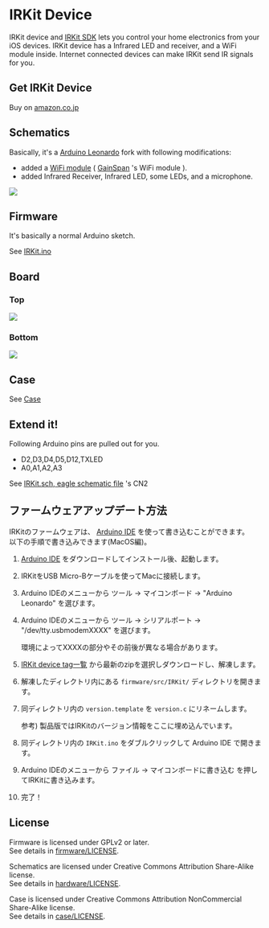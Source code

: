 IRKit Device
===

IRKit device and [IRKit SDK](https://github.com/irkit/ios-sdk) lets you control your home electronics from your iOS devices.
IRKit device has a Infrared LED and receiver, and a WiFi module inside.
Internet connected devices can make IRKit send IR signals for you.

## Get IRKit Device

Buy on [amazon.co.jp](http://www.amazon.co.jp/gp/product/B00H91KK26)

## Schematics

Basically, it's a [Arduino Leonardo](http://arduino.cc/en/Main/ArduinoBoardLeonardo) fork with following modifications:

* added a [WiFi module](http://www.gainspan.com/gs1011mips) ( [GainSpan](http://www.gainspan.com/home) 's WiFi module ).
* added Infrared Receiver, Infrared LED, some LEDs, and a microphone.

<img src="https://raw.github.com/irkit/device/master/hardware/schematic.png" />

## Firmware

It's basically a normal Arduino sketch.

See [IRKit.ino](https://github.com/irkit/device/blob/master/firmware/src/IRKit/IRKit.ino)

## Board

### Top

<img src="https://raw.github.com/irkit/device/master/hardware/top.png" />

### Bottom

<img src="https://raw.github.com/irkit/device/master/hardware/bottom.png" />

## Case

See [Case](https://github.com/irkit/device/tree/master/case)

## Extend it!

Following Arduino pins are pulled out for you.

* D2,D3,D4,D5,D12,TXLED
* A0,A1,A2,A3

See [IRKit.sch, eagle schematic file](https://github.com/irkit/device/blob/master/hardware/IRKit.sch) 's CN2

<a id="firmware-update"></a>
## ファームウェアアップデート方法

IRKitのファームウェアは、 [Arduino IDE](http://arduino.cc/en/Main/Software) を使って書き込むことができます。  
以下の手順で書き込みできます(MacOS編)。

1. [Arduino IDE](http://arduino.cc/en/Main/Software) をダウンロードしてインストール後、起動します。
1. IRKitをUSB Micro-Bケーブルを使ってMacに接続します。
1. Arduino IDEのメニューから ツール -> マイコンボード -> "Arduino Leonardo" を選びます。
1. Arduino IDEのメニューから ツール -> シリアルポート -> "/dev/tty.usbmodemXXXX" を選びます。

   環境によってXXXXの部分やその前後が異なる場合があります。

1. [IRKit device tag一覧](https://github.com/irkit/device/releases) から最新のzipを選択しダウンロードし、解凍します。
1. 解凍したディレクトリ内にある `firmware/src/IRKit/` ディレクトリを開きます。
1. 同ディレクトリ内の `version.template` を `version.c` にリネームします。  

   参考) 製品版ではIRKitのバージョン情報をここに埋め込んでいます。

1. 同ディレクトリ内の `IRKit.ino` をダブルクリックして Arduino IDE で開きます。
1. Arduino IDEのメニューから ファイル -> マイコンボードに書き込む を押してIRKitに書き込みます。
1. 完了！

## License

Firmware is licensed under GPLv2 or later.  
See details in [firmware/LICENSE](https://github.com/irkit/device/blob/master/firmware/LICENSE).

Schematics are licensed under Creative Commons Attribution Share-Alike license.  
See details in [hardware/LICENSE](https://github.com/irkit/device/blob/master/hardware/LICENSE).

Case is licensed under Creative Commons Attribution NonCommercial Share-Alike license.  
See details in [case/LICENSE](https://github.com/irkit/device/blob/master/case/LICENSE).

